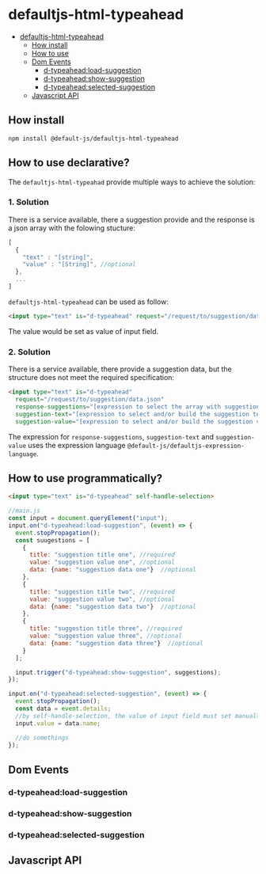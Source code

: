 # defaultjs-html-typeahead

- [defaultjs-html-typeahead](#defaultjs-html-typeahead)
  - [How install](#how-install)
  - [How to use](#how-to-use)
  - [Dom Events](#dom-events)
    - [d-typeahead:load-suggestion](#d-typeaheadload-suggestion)
    - [d-typeahead:show-suggestion](#d-typeaheadshow-suggestion)
    - [d-typeahead:selected-suggestion](#d-typeaheadselected-suggestion)
  - [Javascript API](#javascript-api)

## How install

```console
npm install @default-js/defaultjs-html-typeahead
```

## How to use declarative?

The `defaultjs-html-typeahad` provide multiple ways to achieve the solution:

### 1. Solution
There is a service available, there a suggestion provide and the response is a json array with the folowing stucture:

```javascript
[
  {
    "text" : "[string]",
    "value" : "[String]", //optional
  },
  ...
]
```

`defaultjs-html-typeahead` can be used as follow:

```html
<input type="text" is="d-typeahead" request="/request/to/suggestion/data.json">
```

The value would be set as value of input field.

### 2. Solution
There is a service available, there provide a suggestion data, but the structure does not meet the required specification:

```html
<input type="text" is="d-typeahead" 
  request="/request/to/suggestion/data.json" 
  response-suggestions="[expression to select the array with suggestions]" 
  suggestion-text="[expression to select and/or build the suggestion text]" 
  suggestion-value="[expression to select and/or build the suggestion value]">
```

The expression for `response-suggestions`, `suggestion-text` and `suggestion-value` uses the expression language `@default-js/defaultjs-expression-language`.

## How to use programmatically?

```html
<input type="text" is="d-typeahead" self-handle-selection>
```

```javascript
//main.js
const input = document.queryElement("input");
input.on("d-typeahead:load-suggestion", (event) => {
  event.stopPropagation();
  const suugestions = [
    {
      title: "suggestion title one", //required
      value: "suggestion value one", //optional
      data: {name: "suggestion data one"}  //optional
    },
    {
      title: "suggestion title two", //required
      value: "suggestion value two", //optional
      data: {name: "suggestion data two"}  //optional
    },
    {
      title: "suggestion title three", //required
      value: "suggestion value three", //optional
      data: {name: "suggestion data three"}  //optional
    }
  ];

  input.trigger("d-typeahead:show-suggestion", suggestions);
});

input.on("d-typeahead:selected-suggestion", (event) => {
  event.stopPropagation();
  const data = event.details;
  //by self-handle-selection, the value of input field must set manually!
  input.value = data.name;

  //do somethings
});
```

## Dom Events

### d-typeahead:load-suggestion

### d-typeahead:show-suggestion

### d-typeahead:selected-suggestion

## Javascript API
